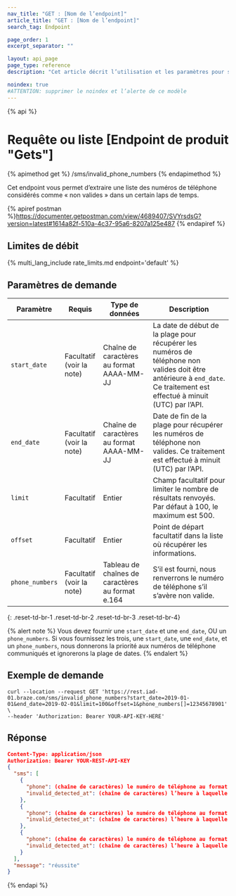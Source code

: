 ```yaml
---
nav_title: "GET : [Nom de l’endpoint]"
article_title: "GET : [Nom de l’endpoint]"
search_tag: Endpoint

page_order: 1
excerpt_separator: ""

layout: api_page
page_type: reference
description: "Cet article décrit l’utilisation et les paramètres pour se servir de l’endpoint Braze Get [nom de l’endpoint]."

noindex: true
#ATTENTION: supprimer le noindex et l’alerte de ce modèle
---
```

{% api %}
# Requête ou liste [Endpoint de produit "Gets"]

{% apimethod get %}
/sms/invalid_phone_numbers
{% endapimethod %}

<!--
This is the description of the endpoint. API descriptions usually start with "Use this endpoint to..."-->
Cet endpoint vous permet d’extraire une liste des numéros de téléphone considérés comme « non valides » dans un certain laps de temps.

<!-- Your postman link. Once you have published the endpoint to postman, you will be able get a direct link to the info in the postman docs to share here-->
{% apiref postman %}https://documenter.getpostman.com/view/4689407/SVYrsdsG?version=latest#1614a82f-510a-4c37-95a6-8207a125e487 {% endapiref %}

## Limites de débit

<!-- The rate limit of the endpoint. This pulls from /includes/rate_limits/ and displays specific endpoint limits based on the endpoint provided -->
{% multi_lang_include rate_limits.md endpoint='default' %}

## Paramètres de demande

<!--This is where you can give more information about your endpoint parameters. -->

| Paramètre | Requis | Type de données | Description |
| ----------|-----------| ----------|----- |
| `start_date` | Facultatif <br>(voir la note) | Chaîne de caractères au format AAAA-MM-JJ| La date de début de la plage pour récupérer les numéros de téléphone non valides doit être antérieure à `end_date`. Ce traitement est effectué à minuit (UTC) par l’API. |
| `end_date` | Facultatif <br>(voir la note) | Chaîne de caractères au format AAAA-MM-JJ | Date de fin de la plage pour récupérer les numéros de téléphone non valides. Ce traitement est effectué à minuit (UTC) par l’API. |
| `limit` | Facultatif | Entier | Champ facultatif pour limiter le nombre de résultats renvoyés. Par défaut à 100, le maximum est 500. |
| `offset` | Facultatif | Entier | Point de départ facultatif dans la liste où récupérer les informations. |
| `phone_numbers` | Facultatif <br>(voir la note) | Tableau de chaînes de caractères au format e.164 | S’il est fourni, nous renverrons le numéro de téléphone s’il s’avère non valide. |
{: .reset-td-br-1 .reset-td-br-2 .reset-td-br-3  .reset-td-br-4}

{% alert note %}
Vous devez fournir une `start_date` et une `end_date`, OU un `phone_numbers`. Si vous fournissez les trois, une `start_date`, une `end_date`, et un `phone_numbers`, nous donnerons la priorité aux numéros de téléphone communiqués et ignorerons la plage de dates.
{% endalert %}

## Exemple de demande

<!--The following example demonstrates a request that will pull a list of phone numbers that have been deemed invalid via the API:-->
```
curl --location --request GET 'https://rest.iad-01.braze.com/sms/invalid_phone_numbers?start_date=2019-01-01&end_date=2019-02-01&limit=100&offset=1&phone_numbers[]=12345678901' \
--header 'Authorization: Bearer YOUR-API-KEY-HERE'
```

## Réponse

<!-- An example response that defines the different variables returned-->
```json
Content-Type: application/json
Authorization: Bearer YOUR-REST-API-KEY
{
  "sms": [
    {
      "phone": (chaîne de caractères) le numéro de téléphone au format E.164,
      "invalid_detected_at": (chaîne de caractères) l’heure à laquelle le numéro invalide a été détecté dans le format ISO 8601
    },
    {
      "phone": (chaîne de caractères) le numéro de téléphone au format E.164,
      "invalid_detected_at": (chaîne de caractères) l’heure à laquelle le numéro invalide a été détecté dans le format ISO 8601
    },
    {
      "phone": (chaîne de caractères) le numéro de téléphone au format E.164,
      "invalid_detected_at": (chaîne de caractères) l’heure à laquelle le numéro invalide a été détecté dans le format ISO 8601
    }
  ],
  "message": "réussite"
}
```

{% endapi %}
